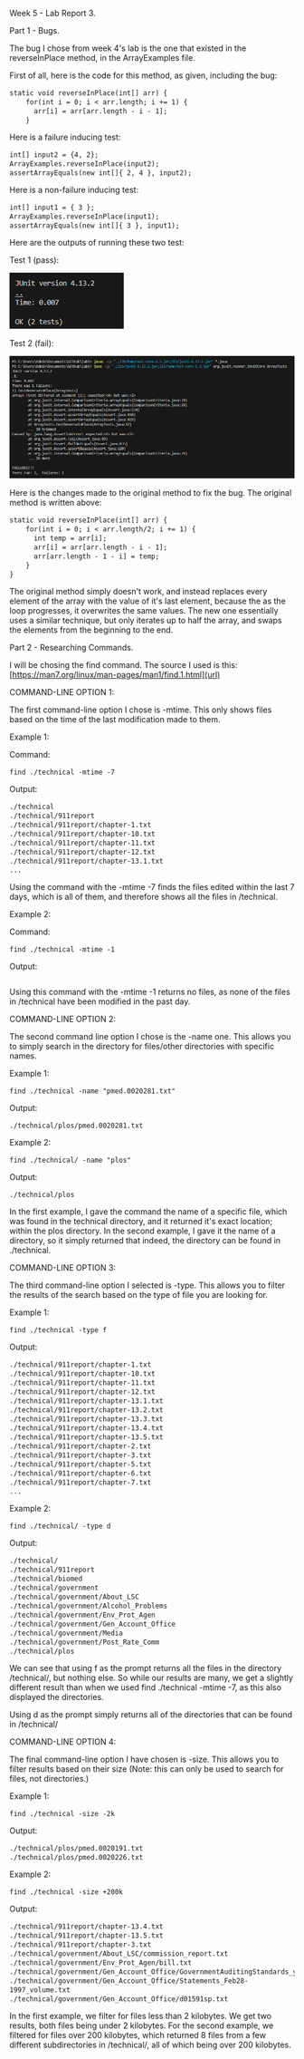 Week 5 - Lab Report 3.

Part 1 - Bugs.

The bug I chose from week 4's lab is the one that existed in the reverseInPlace method, in the ArrayExamples file.

First of all, here is the code for this method, as given, including the bug:

```
static void reverseInPlace(int[] arr) {
    for(int i = 0; i < arr.length; i += 1) {
      arr[i] = arr[arr.length - i - 1];
    }
```

Here is a failure inducing test:

```
int[] input2 = {4, 2};
ArrayExamples.reverseInPlace(input2);
assertArrayEquals(new int[]{ 2, 4 }, input2);
```

Here is a non-failure inducing test:

```
int[] input1 = { 3 };
ArrayExamples.reverseInPlace(input1);
assertArrayEquals(new int[]{ 3 }, input1);
```

Here are the outputs of running these two test:

Test 1 (pass):

![Image](image2.PNG)

Test 2 (fail):

![Image](image.png)

Here is the changes made to the original method to fix the bug. The original method is written above:

```
static void reverseInPlace(int[] arr) {
    for(int i = 0; i < arr.length/2; i += 1) {
      int temp = arr[i];
      arr[i] = arr[arr.length - i - 1];
      arr[arr.length - 1 - i] = temp;
    }
}
```

The original method simply doesn't work, and instead replaces every element of the array with the value of it's last element, because the as the loop progresses, it overwrites the same values. The new one essentially uses a similar technique, but only iterates up to half the array, and swaps the elements from the beginning to the end.

Part 2 - Researching Commands.

I will be chosing the find command. The source I used is this:
[https://man7.org/linux/man-pages/man1/find.1.html](url)

COMMAND-LINE OPTION 1:

The first command-line option I chose is -mtime. This only shows files based on the time of the last modification made to them. 

Example 1:

Command:
```
find ./technical -mtime -7
```
Output:
```
./technical
./technical/911report
./technical/911report/chapter-1.txt
./technical/911report/chapter-10.txt
./technical/911report/chapter-11.txt
./technical/911report/chapter-12.txt
./technical/911report/chapter-13.1.txt
...
```
Using the command with the -mtime -7 finds the files edited within the last 7 days, which is all of them, and therefore shows all the files in /technical.

Example 2:

Command:
```
find ./technical -mtime -1
```
Output:
```
```
Using this command with the -mtime -1 returns no files, as none of the files in /technical have been modified in the past day.

COMMAND-LINE OPTION 2:

The second command line option I chose is the -name one. This allows you to simply search in the directory for files/other directories with specific names.

Example 1:

```
find ./technical -name "pmed.0020281.txt"
```

Output:

```
./technical/plos/pmed.0020281.txt
```

Example 2:

```
find ./technical/ -name "plos"
```

Output:

```
./technical/plos
```

In the first example, I gave the command the name of a specific file, which was found in the technical directory, and it returned it's exact location; within the plos directory. 
In the second example, I gave it the name of a directory, so it simply returned that indeed, the directory can be found in ./technical.

COMMAND-LINE OPTION 3:

The third command-line option I selected is -type. This allows you to filter the results of the search based on the type of file you are looking for. 

Example 1:

```
find ./technical -type f
```

Output:

```
./technical/911report/chapter-1.txt
./technical/911report/chapter-10.txt
./technical/911report/chapter-11.txt
./technical/911report/chapter-12.txt
./technical/911report/chapter-13.1.txt
./technical/911report/chapter-13.2.txt
./technical/911report/chapter-13.3.txt
./technical/911report/chapter-13.4.txt
./technical/911report/chapter-13.5.txt
./technical/911report/chapter-2.txt
./technical/911report/chapter-3.txt
./technical/911report/chapter-5.txt
./technical/911report/chapter-6.txt
./technical/911report/chapter-7.txt
...
```

Example 2:

```
find ./technical/ -type d
```

Output:

```
./technical/
./technical/911report
./technical/biomed
./technical/government
./technical/government/About_LSC
./technical/government/Alcohol_Problems
./technical/government/Env_Prot_Agen
./technical/government/Gen_Account_Office
./technical/government/Media
./technical/government/Post_Rate_Comm
./technical/plos
```

We can see that using f as the prompt returns all the files in the directory /technical/, but nothing else. So while our results are many, we get a slightly different result than when we used find ./technical -mtime -7, as this also displayed the directories.

Using d as the prompt simply returns all of the directories that can be found in /technical/

COMMAND-LINE OPTION 4:

The final command-line option I have chosen is -size. This allows you to filter results based on their size (Note: this can only be used to search for files, not directories.)

Example 1:

```
find ./technical -size -2k
```

Output:

```
./technical/plos/pmed.0020191.txt
./technical/plos/pmed.0020226.txt
```

Example 2:

```
find ./technical -size +200k
```

Output:

```
./technical/911report/chapter-13.4.txt
./technical/911report/chapter-13.5.txt
./technical/911report/chapter-3.txt
./technical/government/About_LSC/commission_report.txt
./technical/government/Env_Prot_Agen/bill.txt
./technical/government/Gen_Account_Office/GovernmentAuditingStandards_yb2002ed.txt
./technical/government/Gen_Account_Office/Statements_Feb28-1997_volume.txt
./technical/government/Gen_Account_Office/d01591sp.txt
```
In the first example, we filter for files less than 2 kilobytes. We get two results, both files being under 2 kilobytes. For the second example, we filtered for files over 200 kilobytes, which returned 8 files from a few different subdirectories in /technical/, all of which being over 200 kilobytes.



